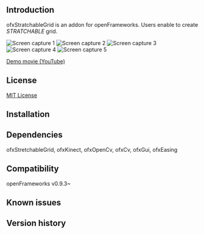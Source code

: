 Introduction
------------
ofxStratchableGrid is an addon for openFrameworks. Users enable to create *STRATCHABLE* grid.

![Screen capture 1](https://raw.githubusercontent.com/wiki/superpeachman/ofxStratchableGrid/images/example00596.png)
![Screen capture 2](https://raw.githubusercontent.com/wiki/superpeachman/ofxStratchableGrid/images/example01092.png)
![Screen capture 3](https://raw.githubusercontent.com/wiki/superpeachman/ofxStratchableGrid/images/example01200.png)
![Screen capture 4](https://raw.githubusercontent.com/wiki/superpeachman/ofxStratchableGrid/images/example01237.png)
![Screen capture 5](https://raw.githubusercontent.com/wiki/superpeachman/ofxStratchableGrid/images/example00179.png)

[Demo movie (YouTube)](https://www.youtube.com/watch?v=n4miSXKehyY)

License
-------
[MIT License](https://en.wikipedia.org/wiki/MIT_License)

Installation
------------

Dependencies
------------
ofxStretchableGrid, ofxKinect, ofxOpenCv, ofxCv, ofxGui, ofxEasing

Compatibility
------------
openFrameworks v0.9.3~

Known issues
------------


Version history
------------
